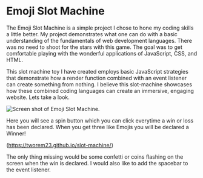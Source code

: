# Emoji Slot Machine
The Emoji Slot Machine is a simple project I chose to hone my coding skills a little better. My project demonstrates what one can do with a basic understanding of the fundamentals of web development languages. There was no need to shoot for the stars with this game. The goal was to get comfortable playing with the wonderful applications of JavaScript, CSS, and HTML.

This slot machine toy I have created employs basic JavaScript strategies that demonstrate how a render function combined with an event listener can create something from nothing. I believe this slot-machine showcases how these combined coding languages can create an immersive, engaging website. Lets take a look. 

![Screen shot of Emoji Slot Machine.](https://i.imgur.com/wQUD6qL.png)

Here you will see a spin button which you can click everytime a win or loss has been declared. When you get three like Emojis you will be declared a Winner!

(https://tworem23.github.io/slot-machine/)

The only thing missing would be some confetti or coins flashing on the screen when the win is declared. I would also like to add the spacebar to the event listener.